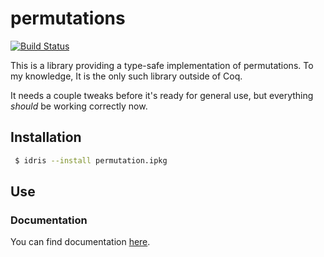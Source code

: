 # permutations

[![Build Status](https://travis-ci.org/vmchale/permutation.svg?branch=master)](https://travis-ci.org/vmchale/permutation)

This is a library providing a type-safe implementation of permutations.
To my knowledge, It is the only such library outside of
Coq.

It needs a couple tweaks before it's ready for general use, but everything
*should* be working correctly now.

## Installation

```bash
 $ idris --install permutation.ipkg
```

## Use

### Documentation

You can find documentation
[here](https://vmchale.github.io/permutation/index.html).
